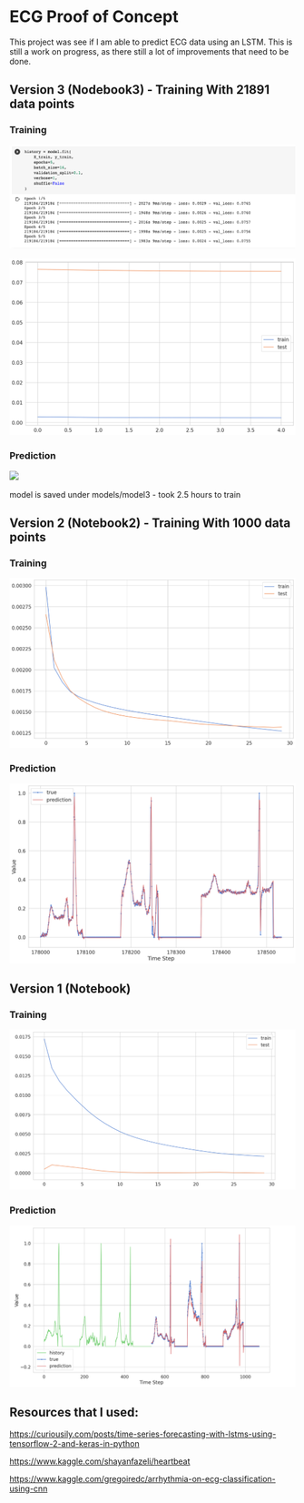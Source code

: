 # ECG Proof of Concept

This project was see if I am able to predict ECG data using an LSTM. This is still a work on progress, as there still a lot of improvements that need to be done. 

## Version 3 (Nodebook3) - Training With 21891 data points

### Training

![](images/Notebook_3_Training.png)

![](images/Training_3.png)

### Prediction

![](ECG_Prediction_3.png)

model is saved under models/model3 - took 2.5 hours to train

## Version 2 (Notebook2) - Training With 1000 data points

### Training

![](images/Training_2.png)

### Prediction 

![](images/ECG_Prediction_2.png)


## Version 1 (Notebook)

### Training

![](images/Training.png)

### Prediction

![](images/ECG_Prediction.png)

## Resources that I used: 

https://curiousily.com/posts/time-series-forecasting-with-lstms-using-tensorflow-2-and-keras-in-python

https://www.kaggle.com/shayanfazeli/heartbeat

https://www.kaggle.com/gregoiredc/arrhythmia-on-ecg-classification-using-cnn


